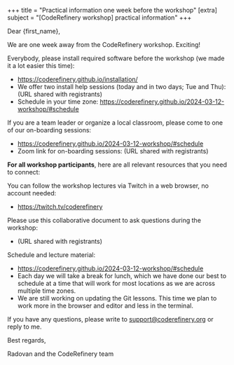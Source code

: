 +++
title = "Practical information one week before the workshop"
[extra]
subject = "[CodeRefinery workshop] practical information"
+++

Dear {first_name},

We are one week away from the CodeRefinery workshop. Exciting!

Everybody, please install required software before the workshop (we made it a lot easier this time):
- https://coderefinery.github.io/installation/
- We offer two install help sessions (today and in two days; Tue and Thu): (URL shared with registrants)
- Schedule in your time zone: https://coderefinery.github.io/2024-03-12-workshop/#schedule

If you are a team leader or organize a local classroom, please come to one of our on-boarding sessions:
- https://coderefinery.github.io/2024-03-12-workshop/#schedule
- Zoom link for on-boarding sessions: (URL shared with registrants)


**For all workshop participants**, here are all relevant resources that you need to connect:

You can follow the workshop lectures via Twitch in a web browser, no account needed:
- https://twitch.tv/coderefinery

Please use this collaborative document to ask questions during the workshop:
- (URL shared with registrants)

Schedule and lecture material:
- https://coderefinery.github.io/2024-03-12-workshop/#schedule
- Each day we will take a break for lunch, which we have done our best to schedule at a time that will work for most locations as we are across multiple time zones.
- We are still working on updating the Git lessons. This time we plan to work more in the browser and editor and less in the terminal.


If you have any questions, please write to support@coderefinery.org or reply to me.


Best regards,

Radovan and the CodeRefinery team
